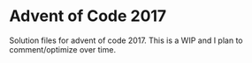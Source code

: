 # Advent of Code 2017

Solution files for advent of code 2017. This is a WIP and I plan to comment/optimize over time.
